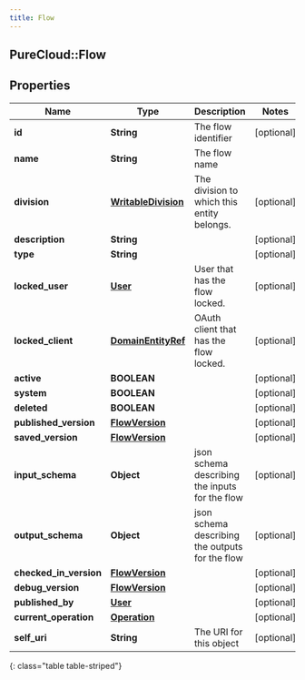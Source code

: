 ```yaml
---
title: Flow
---
```

## PureCloud::Flow

## Properties

|Name | Type | Description | Notes|
|------------ | ------------- | ------------- | -------------|
| **id** | **String** | The flow identifier | [optional] |
| **name** | **String** | The flow name | |
| **division** | [**WritableDivision**](WritableDivision.html) | The division to which this entity belongs. | [optional] |
| **description** | **String** |  | [optional] |
| **type** | **String** |  | [optional] |
| **locked_user** | [**User**](User.html) | User that has the flow locked. | [optional] |
| **locked_client** | [**DomainEntityRef**](DomainEntityRef.html) | OAuth client that has the flow locked. | [optional] |
| **active** | **BOOLEAN** |  | [optional] |
| **system** | **BOOLEAN** |  | [optional] |
| **deleted** | **BOOLEAN** |  | [optional] |
| **published_version** | [**FlowVersion**](FlowVersion.html) |  | [optional] |
| **saved_version** | [**FlowVersion**](FlowVersion.html) |  | [optional] |
| **input_schema** | **Object** | json schema describing the inputs for the flow | [optional] |
| **output_schema** | **Object** | json schema describing the outputs for the flow | [optional] |
| **checked_in_version** | [**FlowVersion**](FlowVersion.html) |  | [optional] |
| **debug_version** | [**FlowVersion**](FlowVersion.html) |  | [optional] |
| **published_by** | [**User**](User.html) |  | [optional] |
| **current_operation** | [**Operation**](Operation.html) |  | [optional] |
| **self_uri** | **String** | The URI for this object | [optional] |
{: class="table table-striped"}


